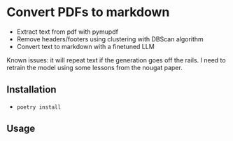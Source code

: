 # Convert PDFs to markdown

- Extract text from pdf with pymupdf
- Remove headers/footers using clustering with DBScan algorithm
- Convert text to markdown with a finetuned LLM

Known issues: it will repeat text if the generation goes off the rails.  I need to retrain the model using some lessons from the nougat paper.

## Installation

- `poetry install`

## Usage

